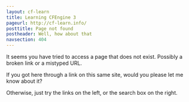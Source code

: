```yaml
---
layout: cf-learn
title: Learning CFEngine 3
pageurl: http://cf-learn.info/
posttitle: Page not found
postheader: Well, how about that
navsection: 404
---
```


It seems you have tried to access a page that does not exist. Possibly
a broken link or a mistyped URL.

If you got here through a link on this same site, would you please let
me know about it?

Otherwise, just try the links on the left, or the search box on the
right.
